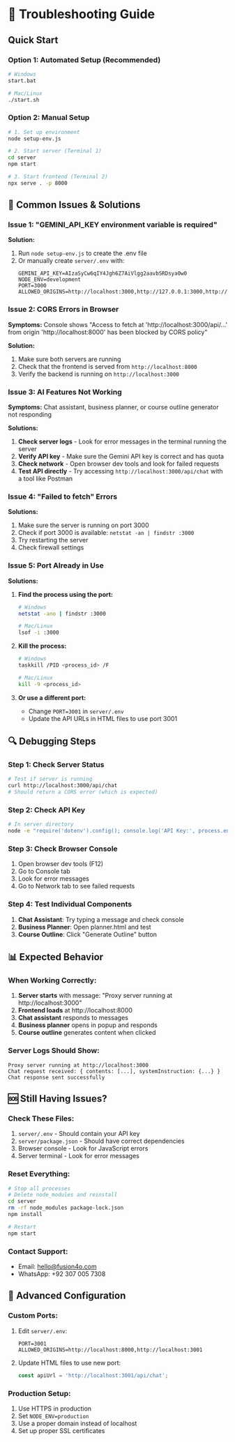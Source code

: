 # 🔧 Troubleshooting Guide

## Quick Start

### Option 1: Automated Setup (Recommended)
```bash
# Windows
start.bat

# Mac/Linux
./start.sh
```

### Option 2: Manual Setup
```bash
# 1. Set up environment
node setup-env.js

# 2. Start server (Terminal 1)
cd server
npm start

# 3. Start frontend (Terminal 2)
npx serve . -p 8000
```

## 🚨 Common Issues & Solutions

### Issue 1: "GEMINI_API_KEY environment variable is required"
**Solution:**
1. Run `node setup-env.js` to create the .env file
2. Or manually create `server/.env` with:
   ```
   GEMINI_API_KEY=AIzaSyCw6qIY4Jgh6Z7AiVlgg2aavbSRDsya0w0
   NODE_ENV=development
   PORT=3000
   ALLOWED_ORIGINS=http://localhost:3000,http://127.0.0.1:3000,http://localhost:8000,http://127.0.0.1:8000
   ```

### Issue 2: CORS Errors in Browser
**Symptoms:** Console shows "Access to fetch at 'http://localhost:3000/api/...' from origin 'http://localhost:8000' has been blocked by CORS policy"

**Solution:**
1. Make sure both servers are running
2. Check that the frontend is served from `http://localhost:8000`
3. Verify the backend is running on `http://localhost:3000`

### Issue 3: AI Features Not Working
**Symptoms:** Chat assistant, business planner, or course outline generator not responding

**Solutions:**
1. **Check server logs** - Look for error messages in the terminal running the server
2. **Verify API key** - Make sure the Gemini API key is correct and has quota
3. **Check network** - Open browser dev tools and look for failed requests
4. **Test API directly** - Try accessing `http://localhost:3000/api/chat` with a tool like Postman

### Issue 4: "Failed to fetch" Errors
**Solutions:**
1. Make sure the server is running on port 3000
2. Check if port 3000 is available: `netstat -an | findstr :3000`
3. Try restarting the server
4. Check firewall settings

### Issue 5: Port Already in Use
**Solutions:**
1. **Find the process using the port:**
   ```bash
   # Windows
   netstat -ano | findstr :3000
   
   # Mac/Linux
   lsof -i :3000
   ```

2. **Kill the process:**
   ```bash
   # Windows
   taskkill /PID <process_id> /F
   
   # Mac/Linux
   kill -9 <process_id>
   ```

3. **Or use a different port:**
   - Change `PORT=3001` in `server/.env`
   - Update the API URLs in HTML files to use port 3001

## 🔍 Debugging Steps

### Step 1: Check Server Status
```bash
# Test if server is running
curl http://localhost:3000/api/chat
# Should return a CORS error (which is expected)
```

### Step 2: Check API Key
```bash
# In server directory
node -e "require('dotenv').config(); console.log('API Key:', process.env.GEMINI_API_KEY ? 'Set' : 'Not set');"
```

### Step 3: Check Browser Console
1. Open browser dev tools (F12)
2. Go to Console tab
3. Look for error messages
4. Go to Network tab to see failed requests

### Step 4: Test Individual Components
1. **Chat Assistant**: Try typing a message and check console
2. **Business Planner**: Open planner.html and test
3. **Course Outline**: Click "Generate Outline" button

## 📊 Expected Behavior

### When Working Correctly:
1. **Server starts** with message: "Proxy server running at http://localhost:3000"
2. **Frontend loads** at http://localhost:8000
3. **Chat assistant** responds to messages
4. **Business planner** opens in popup and responds
5. **Course outline** generates content when clicked

### Server Logs Should Show:
```
Proxy server running at http://localhost:3000
Chat request received: { contents: [...], systemInstruction: {...} }
Chat response sent successfully
```

## 🆘 Still Having Issues?

### Check These Files:
1. `server/.env` - Should contain your API key
2. `server/package.json` - Should have correct dependencies
3. Browser console - Look for JavaScript errors
4. Server terminal - Look for error messages

### Reset Everything:
```bash
# Stop all processes
# Delete node_modules and reinstall
cd server
rm -rf node_modules package-lock.json
npm install

# Restart
npm start
```

### Contact Support:
- Email: hello@fusion4o.com
- WhatsApp: +92 307 005 7308

## 🔧 Advanced Configuration

### Custom Ports:
1. Edit `server/.env`:
   ```
   PORT=3001
   ALLOWED_ORIGINS=http://localhost:8000,http://localhost:3001
   ```

2. Update HTML files to use new port:
   ```javascript
   const apiUrl = 'http://localhost:3001/api/chat';
   ```

### Production Setup:
1. Use HTTPS in production
2. Set `NODE_ENV=production`
3. Use a proper domain instead of localhost
4. Set up proper SSL certificates

